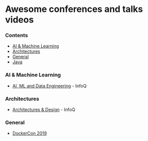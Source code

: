 # Awesome conferences and talks videos

### Contents

* [AI & Machine Learning](#ai-machine-learning)
* [Architectures](#architectures)
* [General](#general)
* [Java](#java)


### AI & Machine Learning

* [AI, ML and Data Engineering](https://www.youtube.com/watch?v=859OxXrt_TI&list=PLndbWGuLoHeYsZk6VpCEj_SSd9IFgjJ-2) - InfoQ

### Architectures

* [Architectures & Design](https://www.youtube.com/playlist?list=PLndbWGuLoHeYTBaqFu31Nac-19qsdUl_V) - InfoQ


### General

* [DockerCon 2019](https://www.docker.com/dockercon/2019-videos/)

